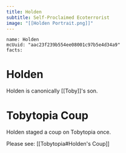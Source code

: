 ```yaml
---
title: Holden
subtitle: Self-Proclaimed Ecoterrorist
image: "[[Holden Portrait.png]]"
---
```


```infobox-character
name: Holden
mcUuid: "aac23f239b554ee08001c97b5e4d34a9"
facts:
```

# Holden
Holden is canonically [[Toby]]'s son.

# Tobytopia Coup
Holden staged a coup on Tobytopia once.

Please see: [[Tobytopia#Holden's Coup]]